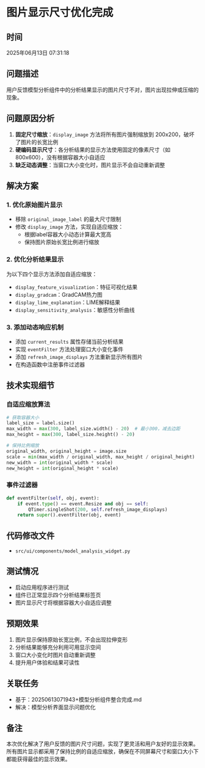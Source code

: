 # 图片显示尺寸优化完成

## 时间
2025年06月13日 07:31:18

## 问题描述
用户反馈模型分析组件中的分析结果显示的图片尺寸不对，图片出现拉伸或压缩的现象。

## 问题原因分析
1. **固定尺寸缩放**：`display_image` 方法将所有图片强制缩放到 200x200，破坏了图片的长宽比例
2. **硬编码显示尺寸**：各分析结果的显示方法使用固定的像素尺寸（如800x600），没有根据容器大小自适应
3. **缺乏动态调整**：当窗口大小变化时，图片显示不会自动重新调整

## 解决方案

### 1. 优化原始图片显示
- 移除 `original_image_label` 的最大尺寸限制
- 修改 `display_image` 方法，实现自适应缩放：
  - 根据label容器大小动态计算最大宽高
  - 保持图片原始长宽比例进行缩放

### 2. 优化分析结果显示
为以下四个显示方法添加自适应缩放：
- `display_feature_visualization`：特征可视化结果
- `display_gradcam`：GradCAM热力图
- `display_lime_explanation`：LIME解释结果  
- `display_sensitivity_analysis`：敏感性分析曲线

### 3. 添加动态响应机制
- 添加 `current_results` 属性存储当前分析结果
- 实现 `eventFilter` 方法处理窗口大小变化事件
- 添加 `refresh_image_displays` 方法重新显示所有图片
- 在构造函数中注册事件过滤器

## 技术实现细节

### 自适应缩放算法
```python
# 获取容器大小
label_size = label.size()
max_width = max(300, label_size.width() - 20)  # 最小300，减去边距
max_height = max(300, label_size.height() - 20)

# 保持比例缩放
original_width, original_height = image.size
scale = min(max_width / original_width, max_height / original_height)
new_width = int(original_width * scale)
new_height = int(original_height * scale)
```

### 事件过滤器
```python
def eventFilter(self, obj, event):
    if event.type() == event.Resize and obj == self:
        QTimer.singleShot(200, self.refresh_image_displays)
    return super().eventFilter(obj, event)
```

## 代码修改文件
- `src/ui/components/model_analysis_widget.py`

## 测试情况
- 启动应用程序进行测试
- 组件已正常显示四个分析结果标签页
- 图片显示尺寸将根据容器大小自适应调整

## 预期效果
1. 图片显示保持原始长宽比例，不会出现拉伸变形
2. 分析结果能够充分利用可用显示空间
3. 窗口大小变化时图片自动重新调整
4. 提升用户体验和结果可读性

## 关联任务
- 基于：20250613071943+模型分析组件整合完成.md
- 解决：模型分析界面显示问题优化

## 备注
本次优化解决了用户反馈的图片尺寸问题，实现了更灵活和用户友好的显示效果。所有图片显示都采用了保持比例的自适应缩放，确保在不同屏幕尺寸和窗口大小下都能获得最佳的显示效果。 